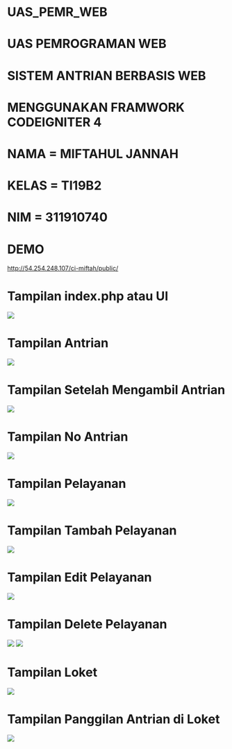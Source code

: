 # UAS_PEMR_WEB
# UAS PEMROGRAMAN WEB
# SISTEM ANTRIAN BERBASIS WEB 
# MENGGUNAKAN FRAMWORK CODEIGNITER 4
# NAMA = MIFTAHUL JANNAH
# KELAS = TI19B2
# NIM = 311910740


# DEMO
http://54.254.248.107/ci-miftah/public/

# Tampilan index.php atau UI
<img src="1.jpeg" img>



# Tampilan Antrian
<img src="2.jpeg" img>

# Tampilan Setelah Mengambil Antrian
<img src="3.jpeg" img>

# Tampilan No Antrian
<img src="11.jpeg" img>

# Tampilan Pelayanan
<img src="4.jpeg" img>

# Tampilan Tambah Pelayanan
<img src="5.jpeg" img>

# Tampilan Edit Pelayanan
<img src="6.jpeg" img>

# Tampilan Delete Pelayanan
<img src="7.jpeg" img>
<img src="8.jpeg" img>

# Tampilan Loket
<img src="9.jpeg" img>

# Tampilan Panggilan Antrian di Loket
<img src="10 .jpeg" img>
